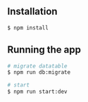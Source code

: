 ## Installation

```bash
$ npm install
```

## Running the app

```bash
# migrate datatable
$ npm run db:migrate

# start
$ npm run start:dev
```
